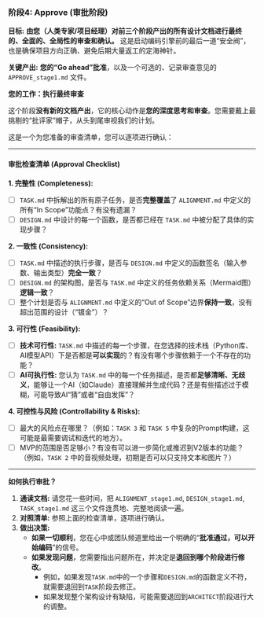 

### **阶段4: Approve (审批阶段)**

**目标:** **由您（人类专家/项目经理）对前三个阶段产出的所有设计文档进行最终的、全面的、全局性的审查和确认。** 这是启动编码引擎前的最后一道“安全阀”，也是确保项目方向正确、避免后期大量返工的定海神针。

**关键产出:** **您的“Go ahead”批准**，以及一个可选的、记录审查意见的 `APPROVE_stage1.md` 文件。

**您的工作：执行最终审查**

这个阶段**没有新的文档产出**，它的核心动作是**您的深度思考和审查**。您需要戴上最挑剔的“批评家”帽子，从头到尾审视我们的计划。

这是一个为您准备的审查清单，您可以逐项进行确认：

---

#### **审批检查清单 (Approval Checklist)**

**1. 完整性 (Completeness):**
   - [ ] `TASK.md` 中拆解出的所有原子任务，是否**完整覆盖**了 `ALIGNMENT.md` 中定义的所有“In Scope”功能点？有没有遗漏？
   - [ ] `DESIGN.md` 中设计的每一个函数，是否都已经在 `TASK.md` 中被分配了具体的实现步骤？

**2. 一致性 (Consistency):**
   - [ ] `TASK.md` 中描述的执行步骤，是否与 `DESIGN.md` 中定义的函数签名（输入参数、输出类型）**完全一致**？
   - [ ] `DESIGN.md` 的架构图，是否与 `TASK.md` 中定义的任务依赖关系（Mermaid图）**逻辑一致**？
   - [ ] 整个计划是否与 `ALIGNMENT.md` 中定义的“Out of Scope”边界**保持一致**，没有超出范围的设计（“镀金”）？

**3. 可行性 (Feasibility):**
   - [ ] **技术可行性:** `TASK.md` 中描述的每一个步骤，在您选择的技术栈（Python库、AI模型API）下是否都是**可以实现**的？有没有哪个步骤依赖于一个不存在的功能？
   - [ ] **AI可执行性:** 您认为 `TASK.md` 中的每一个任务描述，是否都**足够清晰、无歧义**，能够让一个AI（如Claude）直接理解并生成代码？还是有些描述过于模糊，可能导致AI“猜”或者“自由发挥”？

**4. 可控性与风险 (Controllability & Risks):**
   - [ ] 最大的风险点在哪里？（例如：`TASK 3` 和 `TASK 5` 中复杂的Prompt构建，这可能是最需要调试和迭代的地方）。
   - [ ] MVP的范围是否足够小？有没有可以进一步简化或推迟到V2版本的功能？（例如，`TASK 2` 中的音视频处理，初期是否可以只支持文本和图片？）

---

**如何执行审批？**

1.  **通读文档:** 请您花一些时间，把 `ALIGNMENT_stage1.md`, `DESIGN_stage1.md`, `TASK_stage1.md` 这三个文件连贯地、完整地阅读一遍。
2.  **对照清单:** 参照上面的检查清单，逐项进行确认。
3.  **做出决策:**
    *   **如果一切顺利**，您在心中或团队频道里给出一个明确的“**批准通过，可以开始编码**”的信号。
    *   **如果发现问题**，您需要指出问题所在，并决定是**退回到哪个阶段进行修改**。
        *   例如，如果发现`TASK.md`中的一个步骤和`DESIGN.md`的函数定义不符，就需要退回到`TASK`阶段去修正。
        *   如果发现整个架构设计有缺陷，可能需要退回到`ARCHITECT`阶段进行大的调整。


